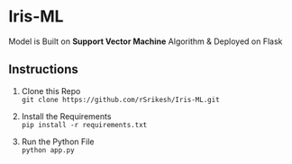 # Iris-ML

Model is Built on **Support Vector Machine** Algorithm & Deployed on Flask <br />

## Instructions

1. Clone this Repo <br />
```git clone https://github.com/rSrikesh/Iris-ML.git```

2. Install the Requirements <br />
```pip install -r requirements.txt```

3. Run the Python File <br />
```python app.py```
